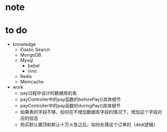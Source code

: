 # note




# to do
 - knowledge 
   + Elastic Search
   + MongoDB
   + Mysql
     * bebel
     * inno
   + Redis
   + Memcache
 - work
   + pay过程中设计的数据库的表
   + payController中的pay函数的beforePay()具体细节
   + payController中的pay函数的duringPay()具体细节
   + 如果表的字段不够，如何在不增加数据库字段的情况下，增加这个字段对应的信息
   + 购买默认置顶和默认十万火急之后，如何处理这个订单的（deal逻辑）
